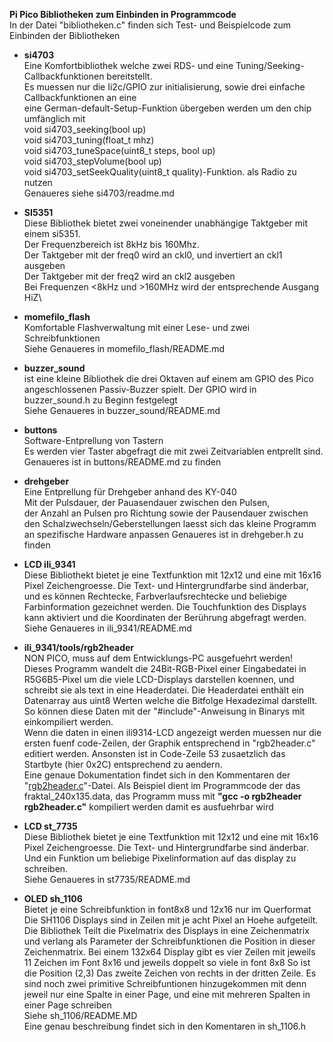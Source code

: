 **Pi Pico Bibliotheken zum Einbinden in Programmcode**\
In der Datei "bibliotheken.c" finden sich Test- und Beispielcode zum Einbinden der Bibliotheken

* **si4703**\
Eine Komfortbibliothek welche zwei RDS- und eine Tuning/Seeking- Callbackfunktionen bereitstellt.\
Es muessen nur die Ii2c/GPIO zur initialisierung, sowie drei einfache Callbackfunktionen an eine\
eine German-default-Setup-Funktion übergeben werden um den chip umfänglich mit\
void si4703_seeking(bool up)\
void si4703_tuning(float_t mhz)\
void si4703_tuneSpace(uint8_t steps, bool up)\
void si4703_stepVolume(bool up)\
void si4703_setSeekQuality(uint8_t quality)-Funktion. als Radio zu nutzen\
Genaueres siehe si4703/readme.md

* **SI5351**\
Diese Bibliothek bietet zwei voneinender unabhängige Taktgeber mit einem si5351.\
Der Frequenzbereich ist 8kHz bis 160Mhz.\
Der Taktgeber mit der freq0 wird an ckl0, und invertiert an ckl1 ausgeben\
Der Taktgeber mit der freq2 wird an ckl2 ausgeben\
Bei Frequenzen <8kHz und >160MHz wird der entsprechende Ausgang HiZ\

* **momefilo_flash**\
Komfortable Flashverwaltung mit einer Lese- und zwei Schreibfunktionen\
Siehe Genaueres in momefilo_flash/README.md

* **buzzer_sound**\
ist eine kleine Bibliothek die drei Oktaven auf einem am GPIO des Pico
angeschlossenen Passiv-Buzzer spielt. Der GPIO wird in buzzer_sound.h
zu Beginn festgelegt\
Siehe Genaueres in buzzer_sound/README.md

* **buttons**\
Software-Entprellung von Tastern\
Es werden vier Taster abgefragt die mit zwei Zeitvariablen entprellt sind.\
Genaueres ist in buttons/README.md zu finden

* **drehgeber**\
Eine Entprellung für Drehgeber anhand des KY-040\
Mit der Pulsdauer, der Pauasendauer zwischen den Pulsen,\
der Anzahl an Pulsen pro Richtung sowie der Pausendauer zwischen
den Schalzwechseln/Geberstellungen laesst sich das kleine Programm
an spezifische Hardware anpassen
Genaueres ist in drehgeber.h zu finden

* **LCD ili_9341**\
Diese Bibliothekt bietet je eine Textfunktion mit 12x12 und eine mit 16x16
Pixel Zeichengroesse. Die Text- und Hintergrundfarbe sind änderbar, und
es können Rechtecke, Farbverlaufsrechtecke und beliebige Farbinformation
gezeichnet werden. Die Touchfunktion des Displays kann aktiviert und die
Koordinaten der Berührung abgefragt werden.\
Siehe Genaueres in ili_9341/README.md

* **ili_9341/tools/rgb2header**\
NON PICO, muss auf dem Entwicklungs-PC ausgefuehrt werden!\
Dieses Programm wandelt die 24Bit-RGB-Pixel einer Eingabedatei
in R5G6B5-Pixel um die viele LCD-Displays darstellen koennen,
und schreibt sie als text in eine Headerdatei. Die Headerdatei enthält ein Datenarray aus uint8 Werten welche die
Bitfolge Hexadezimal darstellt. So können diese Daten mit der
"#include"-Anweisung in Binarys mit einkompiliert werden.\
Wenn die daten in einen ili9314-LCD angezeigt werden muessen nur die
ersten fuenf code-Zeilen, der Graphik entsprechend in "rgb2header.c"
editiert werden. Ansonsten ist in Code-Zeile 53 zusaetzlich das Startbyte
(hier 0x2C) entsprechend zu aendern.\
Eine genaue Dokumentation findet sich in den Kommentaren der "[rgb2header.c](https://github.com/momefilo/bibliotheken/blob/main/ili_9341/tools/rgb2header.c)"-Datei.
Als Beispiel dient im Programmcode der das fraktal_240x135.data,
das Programm muss mit **"gcc -o rgb2header rgb2header.c"** kompiliert werden damit es ausfuehrbar wird

* **LCD st_7735**\
Diese Bibliothek bietet je eine Textfunktion mit 12x12 und eine mit 16x16
Pixel Zeichengroesse. Die Text- und Hintergrundfarbe sind änderbar.
Und ein Funktion um beliebige Pixelinformation auf das display zu schreiben.\
Siehe Genaueres in st7735/README.md

* **OLED sh_1106**\
Bietet je eine Schreibfunktion in font8x8 und 12x16 nur im Querformat\
Die SH1106 Displays sind in Zeilen mit je acht Pixel an Hoehe aufgeteilt.\
Die Bibliothek Teilt die Pixelmatrix des Displays in eine Zeichenmatrix
und verlang als Parameter der Schreibfunktionen die Position in
dieser Zeichenmatrix. Bei einem 132x64 Display gibt es vier Zeilen mit
jeweils 11 Zeichen im Font 8x16 und jeweils doppelt so viele in font 8x8
So ist die Position (2,3) Das zweite Zeichen von rechts in der dritten Zeile.
Es sind noch zwei primitive Schreibfuntionen hinzugekommen mit denn jeweil nur
eine Spalte in einer Page, und eine mit mehreren Spalten in einer Page schreiben\
Siehe sh_1106/README.MD\
Eine genau beschreibung findet sich in den Komentaren in sh_1106.h
